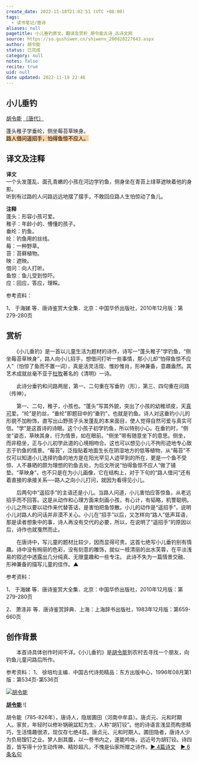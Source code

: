 ```yaml
---
create_date: 2022-11-18T21:02:51 (UTC +08:00)
tags:
  - 读书笔记/唐诗
aliases: null
pagetitle: 小儿垂钓原文、翻译及赏析_胡令能古诗_古诗文网
source: https://so.gushiwen.cn/shiwenv_200d28227643.aspx
author: 胡令能
status: 已完成
category: null
notes: false
recite: true
uid: null
date updated: 2022-11-19 22:46
---
```


## 小儿垂钓

[胡令能](https://so.gushiwen.cn/authorv_a144b939e84c.aspx) [〔唐代〕](https://so.gushiwen.cn/shiwens/default.aspx?cstr=%e5%94%90%e4%bb%a3)

蓬头稚子学垂纶，侧坐莓苔草映身。\
<mark style="background: #FFB86CA6;">路人借问遥招手，怕得鱼惊不应人。</mark>

## 译文及注释

**译文**\
一个头发蓬乱、面孔青嫩的小孩在河边学钓鱼，侧身坐在青苔上绿草遮映着他的身影。\
听到有过路的人问路远远地摆了摆手，不敢回应路人生怕惊动了鱼儿。

**注释**\
蓬头：形容小孩可爱。\
稚子：年龄小的、懵懂的孩子。\
垂纶：钓鱼。\
纶：钓鱼用的丝线。\
莓：一种野草。\
苔：苔藓植物。\
映：遮映。\
借问：向人打听。\
鱼惊：鱼儿受到惊吓。\
应：回应，答应，理睬。

参考资料：

1、 于海娣 等．唐诗鉴赏大全集．北京：中国华侨出版社，2010年12月版：第279-280页

## 赏析

　　《小儿垂钓》是一首以儿童生活为题材的诗作，诗写一“蓬头稚子”学钓鱼，“侧坐莓苔草映身”，路人向小儿招手，想借问打听一些事情，那小儿却“怕得鱼惊不应人”（怕惊了鱼而不置一词），真是活灵活现、惟妙惟肖，形神兼备，意趣盎然。其艺术成就丝毫不亚于[杜牧](https://so.gushiwen.cn/authorv_727e9dff8850.aspx)著名的《清明》一诗。

　　此诗分垂钓和问路两层，第一、二句重在写垂钓（形），第三、四句重在问路（传神）。

　　第一、二句，稚子，小孩也。“蓬头”写其外貌，突出了小孩的幼稚顽皮，天[真可](https://so.gushiwen.cn/authorv_6e1871a6775f.aspx)爱。“纶”是钓丝，“垂纶”即题目中的“垂钓”，也就是钓鱼。诗人对这垂钓小儿的形貌不加粉饰，直写出山野孩子头发蓬乱的本来面目，使人觉得自然可爱与真实可信。“学”是这首诗的诗眼。这个小孩子初学钓鱼，所以特别小心。在垂钓时，“侧坐”姿态，草映其身，行为情景，如在眼前。“侧坐”带有随意坐下的意思。侧坐，而非稳坐，正与小儿初学此道的心境相吻合。这也可以想见小儿不拘形迹地专心致志于钓鱼的情景。“莓苔”，泛指贴着地面生长在阴湿地方的低等植物，从“莓苔”不仅可以知道小儿选择钓鱼的地方是在阳光罕见人迹罕到的所在，更是一个鱼不受惊、人不暴晒的颇为理想的钓鱼去处，为后文所说“怕得鱼惊不应人”做了铺垫。“草映身”，也不只是在为小儿画像，它在结构上，对于下句的“路人借问”还有着直接的承接关系──路人之向小儿打问，就因为看得见小儿。

　　后两句中“遥招手”的主语还是小儿。当路人问道，小儿害怕应答惊鱼，从老远招手而不回答。这是从动作和心理方面来刻画小孩，有心计，有韬略，机警聪明。小儿之所以要以动作来代替答话，是害怕把鱼惊散。小儿的动作是“遥招手”，说明小儿对路人的问话并非漠不关心。小儿在“招手”以后，又怎样向“路人”低声耳语，那是读者想象中的事，诗人再没有交代的必要，所以，在说明了“遥招手”的原因以后，诗作也就戛然而止。

　　在唐诗中，写儿童的题材比较少，因而显得可贵。这首七绝写小儿垂钓别有情趣。诗中没有绚丽的色彩，没有刻意的雕饰，就似一枝清丽的出水芙蓉，在平淡浅易的叙述中透露出几分纯真、无限童趣和一些专注。 此诗不失为一篇情景交融、形神兼备的描写儿童的佳作。▲

参考资料：

1、 于海娣 等．唐诗鉴赏大全集．北京：中国华侨出版社，2010年12月版：第279-280页

2、 萧涤非 等．唐诗鉴赏辞典．上海：上海辞书出版社，1983年12月版：第659-660页

## 创作背景

　　本首诗具体创作时间不详。《小儿垂钓》是[胡令能](https://so.gushiwen.cn/authorv_a144b939e84c.aspx)到农村去寻找一个朋友，向钓鱼儿童问路后所作。

参考资料：
1、 徐培均主编．中国古代诗苑精品：东方出版中心，1996年08月第1版：第534页-第536页

[![胡令能](https://song.gushiwen.cn/authorImg/hulingneng.jpg)](https://so.gushiwen.cn/authorv_a144b939e84c.aspx)

[**胡令能**](https://so.gushiwen.cn/authorv_a144b939e84c.aspx) ![

胡令能（785-826年），唐诗人，隐居圃田（河南中牟县）。唐贞元、元和时期人。家贫，年轻时以修补锅碗盆缸为生，人称“胡钉铰”。他的诗语言浅显而构思精巧，生活情趣很浓，现仅存七绝4首。唐贞元、元和时期人。圃田隐者，唐诗人少为负局锼钉之业。梦人剖其腹，以一卷书内之，遂能吟咏，远近号为胡钉铰。诗四首，皆写得十分生动传神、精妙超凡，不愧是仙家所赠之诗作。[► 4篇诗文](https://so.gushiwen.cn/shiwens/default.aspx?astr=%e8%83%a1%e4%bb%a4%e8%83%bd)　[► 6条名句](https://so.gushiwen.cn/mingjus/default.aspx?astr=%e8%83%a1%e4%bb%a4%e8%83%bd)